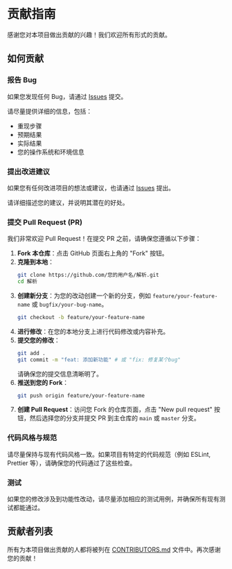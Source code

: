 # 贡献指南

感谢您对本项目做出贡献的兴趣！我们欢迎所有形式的贡献。

## 如何贡献

### 报告 Bug

如果您发现任何 Bug，请通过 [Issues](https://github.com/yuhong/your-repo-name/issues) 提交。

请尽量提供详细的信息，包括：

*   重现步骤
*   预期结果
*   实际结果
*   您的操作系统和环境信息

### 提出改进建议

如果您有任何改进项目的想法或建议，也请通过 [Issues](https://github.com/yuhong/your-repo-name/issues) 提出。

请详细描述您的建议，并说明其潜在的好处。

### 提交 Pull Request (PR)

我们非常欢迎 Pull Request！在提交 PR 之前，请确保您遵循以下步骤：

1.  **Fork 本仓库**：点击 GitHub 页面右上角的 "Fork" 按钮。
2.  **克隆到本地**：
    ```bash
    git clone https://github.com/您的用户名/解析.git
    cd 解析
    ```
3.  **创建新分支**：为您的改动创建一个新的分支，例如 `feature/your-feature-name` 或 `bugfix/your-bug-name`。
    ```bash
    git checkout -b feature/your-feature-name
    ```
4.  **进行修改**：在您的本地分支上进行代码修改或内容补充。
5.  **提交您的修改**：
    ```bash
    git add .
    git commit -m "feat: 添加新功能" # 或 "fix: 修复某个bug"
    ```
    请确保您的提交信息清晰明了。
6.  **推送到您的 Fork**：
    ```bash
    git push origin feature/your-feature-name
    ```
7.  **创建 Pull Request**：访问您 Fork 的仓库页面，点击 "New pull request" 按钮，然后选择您的分支并提交 PR 到主仓库的 `main` 或 `master` 分支。

### 代码风格与规范

请尽量保持与现有代码风格一致。如果项目有特定的代码规范（例如 ESLint, Prettier 等），请确保您的代码通过了这些检查。

### 测试

如果您的修改涉及到功能性改动，请尽量添加相应的测试用例，并确保所有现有测试都能通过。

## 贡献者列表

所有为本项目做出贡献的人都将被列在 [CONTRIBUTORS.md](CONTRIBUTORS.md) 文件中。再次感谢您的贡献！
